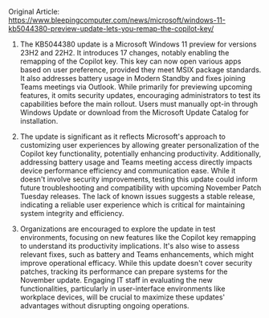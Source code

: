 Original Article: https://www.bleepingcomputer.com/news/microsoft/windows-11-kb5044380-preview-update-lets-you-remap-the-copilot-key/

1) The KB5044380 update is a Microsoft Windows 11 preview for versions 23H2 and 22H2. It introduces 17 changes, notably enabling the remapping of the Copilot key. This key can now open various apps based on user preference, provided they meet MSIX package standards. It also addresses battery usage in Modern Standby and fixes joining Teams meetings via Outlook. While primarily for previewing upcoming features, it omits security updates, encouraging administrators to test its capabilities before the main rollout. Users must manually opt-in through Windows Update or download from the Microsoft Update Catalog for installation. 

2) The update is significant as it reflects Microsoft's approach to customizing user experiences by allowing greater personalization of the Copilot key functionality, potentially enhancing productivity. Additionally, addressing battery usage and Teams meeting access directly impacts device performance efficiency and communication ease. While it doesn't involve security improvements, testing this update could inform future troubleshooting and compatibility with upcoming November Patch Tuesday releases. The lack of known issues suggests a stable release, indicating a reliable user experience which is critical for maintaining system integrity and efficiency.

3) Organizations are encouraged to explore the update in test environments, focusing on new features like the Copilot key remapping to understand its productivity implications. It's also wise to assess relevant fixes, such as battery and Teams enhancements, which might improve operational efficacy. While this update doesn't cover security patches, tracking its performance can prepare systems for the November update. Engaging IT staff in evaluating the new functionalities, particularly in user-interface environments like workplace devices, will be crucial to maximize these updates' advantages without disrupting ongoing operations.